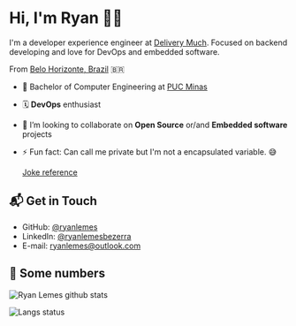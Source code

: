 # Hi, I'm Ryan 👋🏽

I'm a developer experience engineer at [Delivery Much](https://www.deliverymuch.com.br/). Focused on backend developing and love for DevOps and embedded software. 

From [Belo Horizonte, Brazil](https://goo.gl/maps/pq3JPwC1dCbYPooh8) 🇧🇷

- 🔭 Bachelor of Computer Engineering at [PUC Minas](https://www.pucminas.br)
- 🗓  **DevOps** enthusiast
- 👯 I’m looking to collaborate on **Open Source** or/and **Embedded software** projects
- ⚡ Fun fact: Can call me private but I'm not a encapsulated variable. 😅

  [Joke reference](https://en.wikipedia.org/wiki/Saving_Private_Ryan)

## 📬 Get in Touch

- GitHub: [@ryanlemes](github.com/ryanlemes)
- LinkedIn: [@ryanlemesbezerra](www.linkedin.com/in/ryanlemesbezerra)
- E-mail: ryanlemes@outlook.com

## 🔢 Some numbers

![Ryan Lemes github stats](https://github-readme-stats.vercel.app/api?username=ryanlemes&theme=dark)

![Langs status](https://github-readme-stats.vercel.app/api/top-langs/?username=ryanlemes&theme=dark&layout=compact)
